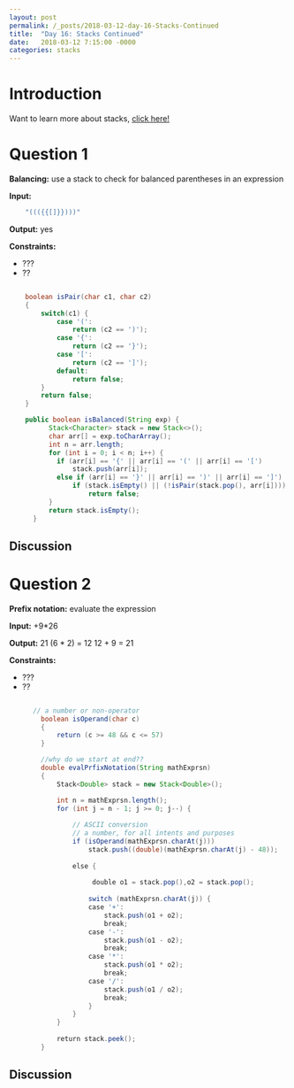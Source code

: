 ```yaml
---
layout: post
permalink: /_posts/2018-03-12-day-16-Stacks-Continued
title:  "Day 16: Stacks Continued"
date:   2018-03-12 7:15:00 -0000
categories: stacks
---
```


# Introduction
Want to learn more about stacks, [click here!](../interview/resources)


# Question 1
**Balancing:** use a stack to check for balanced parentheses in an expression

**Input:** 
```java
    "((({{[]}})))"
```

**Output:** yes

**Constraints:** 
*	???
*	??

```java

    boolean isPair(char c1, char c2)
    {
        switch(c1) {        
            case '(': 
                return (c2 == ')');
            case '{': 
                return (c2 == '}');
            case '[': 
                return (c2 == ']');
            default:
                return false;
        }
        return false;
    }

    public boolean isBalanced(String exp) {
          Stack<Character> stack = new Stack<>();
          char arr[] = exp.toCharArray();
          int n = arr.length;
          for (int i = 0; i < n; i++) {
            if (arr[i] == '{' || arr[i] == '(' || arr[i] == '[')
                stack.push(arr[i]);
            else if (arr[i] == '}' || arr[i] == ')' || arr[i] == ']') 
                if (stack.isEmpty() || (!isPair(stack.pop(), arr[i])))
                    return false;
          }
          return stack.isEmpty();
      }

  ```

## Discussion



# Question 2

**Prefix notation:** evaluate the expression

**Input:** +9*26

**Output:** 21 
(6 * 2) = 12
12 + 9 = 21

**Constraints:** 
*	???
*	??

```java

      // a number or non-operator 
        boolean isOperand(char c)
        {
            return (c >= 48 && c <= 57)
        }  

        //why do we start at end??
        double evalPrfixNotation(String mathExprsn)
        {
            Stack<Double> stack = new Stack<Double>();

            int n = mathExprsn.length();
            for (int j = n - 1; j >= 0; j--) {
          
                // ASCII conversion
                // a number, for all intents and purposes
                if (isOperand(mathExprsn.charAt(j))) 
                    stack.push((double)(mathExprsn.charAt(j) - 48)); 
                  
                else {
          
                     double o1 = stack.pop(),o2 = stack.pop();
         
                    switch (mathExprsn.charAt(j)) {
                    case '+':
                        stack.push(o1 + o2);
                        break;
                    case '-':
                        stack.push(o1 - o2);
                        break;
                    case '*':
                        stack.push(o1 * o2);
                        break;
                    case '/':
                        stack.push(o1 / o2);
                        break;
                    }
                }
            }
          
            return stack.peek();
        }

  ```

## Discussion

